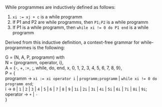 While programmes are inductively defined as follows:
1. ```xi := xj + c``` is a while programm
2. If P1 and P2 are while programms, then ```P1;P2``` is a while programm
3. If P1 is a while programm, then ```while xi != 0 do P1 end``` is a while programm

Derived from this inductive definition, a context-free grammar for while-programmes is the following:

G = (N, A, P, programm) with <br>
N = {programm, operator, i},<br> 
A = {-, +, :=, ;, while, do, end, x, 0, 1, 2, 3, 4, 5, 6, 7, 8, 9},<br> 
P = {<br>
programm -> ```xi := xi operator i``` | ```programm;programm``` | ```while xi != 0 do programm end```; <br>
i -> ```0``` | ```1``` | ```2``` | ```3``` | ```4``` | ```5``` | ```6``` | ```7``` | ```8``` | ```9``` | ```1i``` | ```2i``` | ```3i``` | ```4i``` | ```5i``` | ```6i``` | ```7i``` | ```8i``` | ```9i```;<br>
operator -> ```+``` | ```-```
<br>}